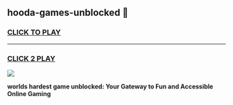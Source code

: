 
## hooda-games-unblocked 👋
<h3>
<a href="https://premium.freeplayer.one?title=hooda-games-unblocked&ref=14F">CLICK TO PLAY</a></h3>
<hr>

<h3>
<a href="https://premium.freeplayer.one?title=hooda-games-unblocked&ref=14F">CLICK 2 PLAY</a>
  
</h3>

<a href="https://premium.freeplayer.one?title=hooda-games-unblocked&ref=12F/"><img src="https://clearcache.store/games.png"></a>


**worlds hardest game unblocked: Your Gateway to Fun and Accessible Online Gaming**
